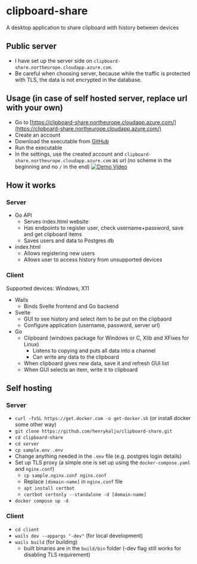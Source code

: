# clipboard-share
A desktop application to share clipboard with history between devices

## Public server
- I have set up the server side on `clipboard-share.northeurope.cloudapp.azure.com`.
- Be careful when choosing server, because while the traffic is protected with TLS, the data is not encrypted in the database.

## Usage (in case of self hosted server, replace url with your own)
- Go to [https://clipboard-share.northeurope.cloudapp.azure.com/](https://clipboard-share.northeurope.cloudapp.azure.com/)
- Create an account
- Download the executable from [GitHub](https://github.com/henrykalju/clipboard-share/releases)
- Run the executable
- In the settings, use the created account and `clipboard-share.northeurope.cloudapp.azure.com` as url (no scheme in the beginning and no `/` in the end)
[![Demo Video](https://img.youtube.com/vi/3YQ6cWbY0Sg/0.jpg)](https://www.youtube.com/watch?v=3YQ6cWbY0Sg)

## How it works
### Server
- Go API
    - Serves index.html website
    - Has endpoints to register user, check username+password, save and get clipboard items
    - Saves users and data to Postgres db
- index.html
    - Allows registering new users
    - Allows user to access history from unsupported devices

### Client
Supported devices: Windows, X11
- Wails
    - Binds Svelte frontend and Go backend
- Svelte
    - GUI to see history and select item to be put on the clipbaord
    - Configure application (username, password, server url)
- Go
    - Clipboard (windows package for Windows or C, Xlib and XFixes for Linux)
        - Listens to copying and puts all data into a channel
        - Can write any data to the clipboard
    - When clipboard gives new data, save it and refresh GUI list
    - When GUI selects an item, write it to clipboard

## Self hosting
### Server
- `curl -fsSL https://get.docker.com -o get-docker.sh` (or install docker some other way)
- `git clone https://github.com/henrykalju/clipboard-share.git`
- `cd clipboard-share`
- `cd server`
- `cp sample.env .env`
- Change anything needed in the `.env` file (e.g. postgres login details)
- Set up TLS proxy (a simple one is set up using the `docker-compose.yaml` and `nginx.conf`)
    - `cp sample.nginx.conf nginx.conf`
    - Replace `[domain-name]` in `nginx.conf` file
    - `apt install certbot`
    - `certbot certonly --standalone -d [domain-name]`
- `docker compose up -d`

### Client
- `cd client`
- `wails dev --appargs "-dev"` (for local development)
- `wails build` (for building)
    - built binaries are in the `build/bin` folder (-dev flag still works for disabling TLS requirement)

